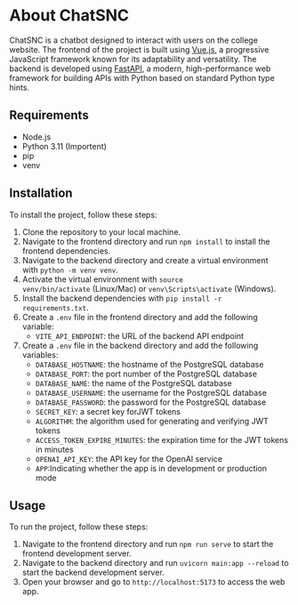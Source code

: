 # About ChatSNC

ChatSNC is a chatbot designed to interact with users on the college
website. The frontend of the project is built using [Vue.js](https://vuejs.org/guide/introduction.html), a progressive JavaScript framework known for its adaptability and versatility. The backend is developed using [FastAPI](https://fastapi.tiangolo.com/tutorial/), a modern, high-performance web framework for building APIs with Python based on standard Python type hints.

## Requirements

- Node.js
- Python 3.11 (Importent)
- pip
- venv

## Installation

To install the project, follow these steps:

1. Clone the repository to your local machine.
2. Navigate to the frontend directory and run `npm install` to install the frontend dependencies.
3. Navigate to the backend directory and create a virtual environment with `python -m venv venv`.
4. Activate the virtual environment with `source venv/bin/activate` (Linux/Mac) or `venv\Scripts\activate` (Windows).
5. Install the backend dependencies with `pip install -r requirements.txt`.
6. Create a `.env` file in the frontend directory and add the following variable:
   - `VITE_API_ENDPOINT`: the URL of the backend API endpoint
7. Create a `.env` file in the backend directory and add the following variables:
   - `DATABASE_HOSTNAME`: the hostname of the PostgreSQL database
   - `DATABASE_PORT`: the port number of the PostgreSQL database
   - `DATABASE_NAME`: the name of the PostgreSQL database
   - `DATABASE_USERNAME`: the username for the PostgreSQL database
   - `DATABASE_PASSWORD`: the password for the PostgreSQL database
   - `SECRET_KEY`: a secret key forJWT tokens
   - `ALGORITHM`: the algorithm used for generating and verifying JWT tokens
   - `ACCESS_TOKEN_EXPIRE_MINUTES`: the expiration time for the JWT tokens in minutes
   - `OPENAI_API_KEY`: the API key for the OpenAI service
   - `APP`:Indicating whether the app is in development or production mode

## Usage

To run the project, follow these steps:

1. Navigate to the frontend directory and run `npm run serve` to start the frontend development server.
2. Navigate to the backend directory and run `uvicorn main:app --reload` to start the backend development server.
3. Open your browser and go to `http://localhost:5173` to access the web app.

